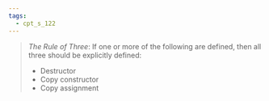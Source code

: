 ```yaml
---
tags:
  - cpt_s_122
---
```


> *The Rule of Three*: If one or more of the following are defined, then all three should be explicitly defined:
> - Destructor
> - Copy constructor
> - Copy assignment